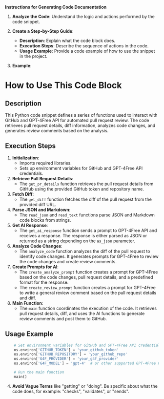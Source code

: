 **Instructions for Generating Code Documentation**

1. **Analyze the Code**: Understand the logic and actions performed by the code snippet.

2. **Create a Step-by-Step Guide**:
    - **Description**: Explain what the code block does.
    - **Execution Steps**: Describe the sequence of actions in the code.
    - **Usage Example**: Provide a code example of how to use the snippet in the project.

3. **Example**:

How to Use This Code Block
=========================================================================================

Description
-------------------------
This Python code snippet defines a series of functions used to interact with GitHub and GPT-4Free API for automated pull request review. The code retrieves pull request details, diff information, analyzes code changes, and generates review comments based on the analysis.

Execution Steps
-------------------------
1. **Initialization**: 
    - Imports required libraries.
    - Sets up environment variables for GitHub and GPT-4Free API credentials.
2. **Retrieve Pull Request Details**:
    - The `get_pr_details` function retrieves the pull request details from GitHub using the provided GitHub token and repository name.
3. **Fetch Diff**:
    - The `get_diff` function fetches the diff of the pull request from the provided diff URL.
4. **Parse JSON and Markdown**:
    - The `read_json` and `read_text` functions parse JSON and Markdown code blocks from strings.
5. **Get AI Response**:
    - The `get_ai_response` function sends a prompt to GPT-4Free API and receives a response. The response is either parsed as JSON or returned as a string depending on the `as_json` parameter.
6. **Analyze Code Changes**:
    - The `analyze_code` function analyzes the diff of the pull request to identify code changes. It generates prompts for GPT-4Free to review the code changes and create review comments.
7. **Create Prompts for AI**:
    - The `create_analyze_prompt` function creates a prompt for GPT-4Free based on the code changes, pull request details, and a predefined format for the response.
    - The `create_review_prompt` function creates a prompt for GPT-4Free to write a general review comment based on the pull request details and diff.
8. **Main Function**:
    - The `main` function coordinates the execution of the code. It retrieves pull request details, diff, and uses the AI functions to generate review comments and post them to GitHub.

Usage Example
-------------------------

```python
    # Set environment variables for GitHub and GPT-4Free API credentials
    os.environ['GITHUB_TOKEN'] = 'your_github_token'
    os.environ['GITHUB_REPOSITORY'] = 'your_github_repo'
    os.environ['G4F_PROVIDER'] = 'your_g4f_provider'
    os.environ['G4F_MODEL'] = 'gpt-4'  # or other supported GPT-4Free models

    # Run the main function
    main()
```

4. **Avoid Vague Terms** like "getting" or "doing". Be specific about what the code does, for example: "checks", "validates", or "sends".